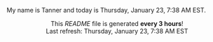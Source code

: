 My name is Tanner and today is Thursday, January 23, 7:38 AM EST.

<p align="center">This <i>README</i> file is generated <b>every 3 hours</b>!</br>Last refresh: Thursday, January 23, 7:38 AM EST<br /></p>
